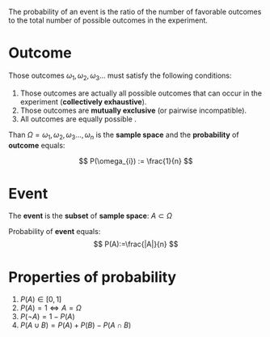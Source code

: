 The probability of an event is the ratio of the number of favorable outcomes to the total number of possible outcomes in the experiment.
# Outcome
Those outcomes ${\omega_{1}, \omega_{2}, \omega_{3} \dots }$ must satisfy the following conditions:
1)  Those outcomes are actually all possible outcomes that can occur in the experiment (**collectively exhaustive**).
2) Those outcomes are **mutually exclusive** (or pairwise incompatible).
3) All outcomes are equally possible .

Than $\Omega = {\omega_{1}, \omega_{2}, \omega_{3}\dots, \omega_{n}}$ is the **sample space**
and the **probability** of **outcome** equals:

$$
P(\omega_{i}) := \frac{1}{n}
$$
# Event
The **event** is the **subset** of **sample space**: $A \subset \Omega$

Probability of **event** equals:
$$
P(A):=\frac{|A|}{n}
$$
# Properties of probability
1) $P(A) \in [0, 1]$
2) $P(A) = 1 \Leftrightarrow A = \Omega$
3) $P(\neg A) = 1 - P(A)$
4) $P(A \cup B) = P(A) + P(B) - P(A \cap B)$

